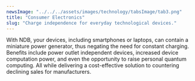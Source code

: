 ```yaml
---
newsImage: "../../../assets/images/technology/tabsImage/tab3.png"
title: "Consumer Electronics"
slug: "Charge independence for everyday technological devices."
---
```


With NDB, your devices, including smartphones or laptops, can contain a miniature power generator, thus negating the need for constant charging. Benefits include power outlet independent devices, increased device computation power, and even the opportunity to raise personal quantum computing. All while delivering a cost-effective solution to countering declining sales for manufacturers.
